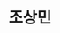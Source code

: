 ---
layout: page
title: 조상민
description: M.S
img: /assets/img/조상민.jpg
importance: 2024
category: current
---